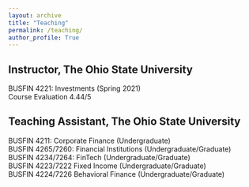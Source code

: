 ```yaml
---
layout: archive
title: "Teaching"
permalink: /teaching/
author_profile: True
---
```




<html>
<body>

<h2> Instructor, The Ohio State University </h2>
  
<p> BUSFIN 4221: Investments (Spring 2021) <br>
    Course Evaluation 4.44/5 <br>
    </p>

<h2> Teaching Assistant, The Ohio State University </h2>
  
<p> BUSFIN 4211: Corporate Finance (Undergraduate) <br>
    BUSFIN 4265/7260: Financial Institutions (Undergraduate/Graduate) <br>
    BUSFIN 4234/7264: FinTech (Undergraduate/Graduate) <br>
    BUSFIN 4223/7222 Fixed Income (Undergraduate/Graduate)  <br>
    BUSFIN 4224/7226 Behavioral Finance (Undergraduate/Graduate) </p>
  
</body>
</html> 

